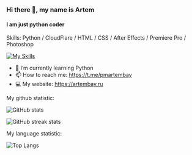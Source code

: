 ### Hi there 👋, my name is Artem
#### I am just python coder

Skills: Python / CloudFlare / HTML / CSS / After Effects / Premiere Pro / Photoshop

[![My Skills](https://skillicons.dev/icons?i=py,cloudflare,html,css,ae,pr,ps)](https://artembay.site)

- 🌱 I’m currently learning Python  
- 📫 How to reach me: https://t.me/pmartembay 
- 💻 My website: https://artembay.ru


My github statistic:

![GitHub stats](https://github-readme-stats-git-masterrstaa-rickstaa.vercel.app/api?username=Artembay&theme=tokyonight&show_icons=true)  

![GitHub streak stats](https://github-readme-streak-stats.herokuapp.com/?user=Artembay&theme=tokyonight&show_icons=true)  

My language statistic:

![Top Langs](https://github-readme-stats.vercel.app/api/top-langs/?username=artembay&layout=compact&theme=tokyonight)
